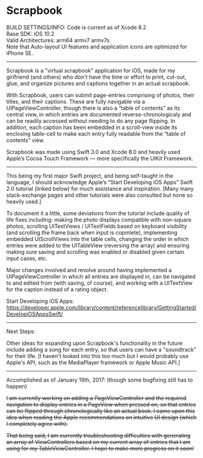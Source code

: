 # Scrapbook

BUILD SETTINGS/INFO:
Code is current as of Xcode 8.2<br />
Base SDK: iOS 10.2<br />
Valid Architectures: arm64 armv7 armv7s<br />
Note that Auto-layout UI features and application icons are optimized for iPhone SE.

-------

Scrapbook is a "virtual scrapbook" application for iOS, made for my girlfriend (and others)
who don't have the time or effort to print, cut-out, glue, and organize pictures and captions together 
in an actual scrapbook. 

With Scrapbook, users can submit page-entries comprising of photos, their titles, 
and their captions. These are fully navigable via a UIPageViewController, though there is also a “table of contents” as its central view, in which entries are documented reverse-chronologicaly and can be readily accessed without needing to do any page flipping. In addition, each caption has been embedded in a scroll-view inside its enclosing table-cell
to make each entry fully readable from the “table of contents” view.

Scrapbook was made using Swift 3.0 and Xcode 8.0 and heavily used Apple’s Cocoa Touch Framework 
— more specifically the UIKit Framework.

-------

This being my first major Swift project, and being self-taught in the language, 
I should acknowledge Apple’s “Start Developing iOS Apps” Swift 2.0 tutorial (linked below) for much assistance 
and inspiration. [Many many stack-exchange pages and other tutorials were also consulted but none so heavily used.]

To document it a little, some deviations from the tutorial include quality of life fixes including: making the photo displays
compatible with non-square photos, scrolling UITextViews / UITextFields based on keyboard visibility (and 
scrolling the frame back when input is copmlete), implementing embedded UIScrollViews into the table cells, changing the 
order in which entries were added to the UITableView (reversing the array) and ensuring making sure saving and scrolling was enabled or disabled given certain input cases, etc. 

Major changes involved and revolve around having implemented a UIPageViewController in which all entries are displayed in, can be navigated to and edited from (with saving, of course), and working with a UITextView for the caption instead of a rating object.

Start Developing iOS Apps: https://developer.apple.com/library/content/referencelibrary/GettingStarted/DevelopiOSAppsSwift/

-------
Next Steps:

Other ideas for expanding upon Scrapbook's functionality in the future include adding a song for each entry, so
that users can have a "soundtrack" for their life. [I haven't looked into this too much but I would probably use Apple's API,
such as the MediaPlayer framework or Apple Music API.]


---------
Accomplished as of January 19th, 2017: 
(though some bugfixing still has to happen)

~~I am currently working on adding a PageViewController and the required navigation to display entries in 
a PageView when pressed on, so that entries can be flipped through chronologically like an actual book. I came upon 
this idea when reading the Apple recommendations on intuitive UI design (which I completely agree with).~~

~~That being said, I am currently troubleshooting difficulties with generating an array of ViewControllers based on my current array of entries that I am using for my TableViewController. I hope to make more progress on it soon!~~

